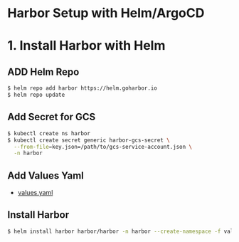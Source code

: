 # Harbor Setup with Helm/ArgoCD

# 1. Install Harbor with Helm

## ADD Helm Repo

```sh
$ helm repo add harbor https://helm.goharbor.io
$ helm repo update
```

## Add Secret for GCS

```sh
$ kubectl create ns harbor
$ kubectl create secret generic harbor-gcs-secret \
  --from-file=key.json=/path/to/gcs-service-account.json \
  -n harbor
```

## Add Values Yaml

- [values.yaml](values.yaml)

## Install Harbor

```sh
$ helm install harbor harbor/harbor -n harbor --create-namespace -f values.yaml
```

